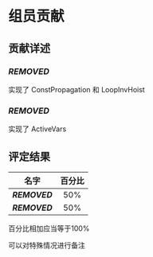 # 组员贡献

## 贡献详述

### ***REMOVED***

实现了 ConstPropagation 和 LoopInvHoist

### ***REMOVED***

实现了 ActiveVars

## 评定结果

|名字|百分比|
|:-:|:-:|
|***REMOVED***|50%|
|***REMOVED***|50%|

百分比相加应当等于100%

可以对特殊情况进行备注
